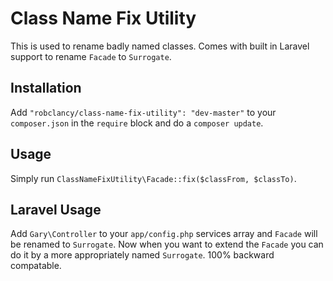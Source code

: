 # Class Name Fix Utility

This is used to rename badly named classes. Comes with built in Laravel support to rename `Facade` to `Surrogate`.

## Installation

Add `"robclancy/class-name-fix-utility": "dev-master"` to your `composer.json` in the `require` block and do a `composer update`.

## Usage

Simply run `ClassNameFixUtility\Facade::fix($classFrom, $classTo)`.

## Laravel Usage

Add `Gary\Controller` to your `app/config.php` services array and `Facade` will be renamed to `Surrogate`. Now when you want to extend the `Facade` you can do it by a more appropriately named `Surrogate`. 100% backward compatable.